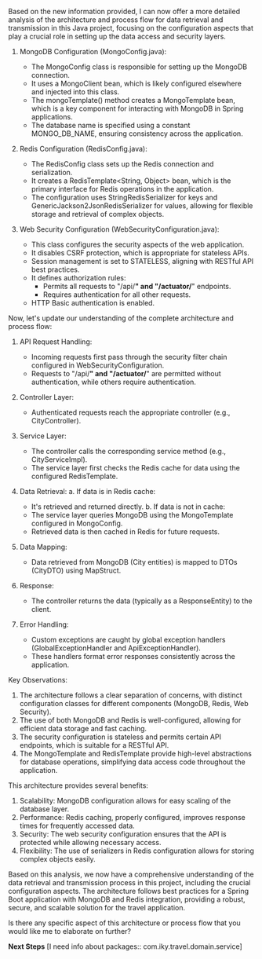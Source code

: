 Based on the new information provided, I can now offer a more detailed analysis of the architecture and process flow for data retrieval and transmission in this Java project, focusing on the configuration aspects that play a crucial role in setting up the data access and security layers.

1. MongoDB Configuration (MongoConfig.java):
   - The MongoConfig class is responsible for setting up the MongoDB connection.
   - It uses a MongoClient bean, which is likely configured elsewhere and injected into this class.
   - The mongoTemplate() method creates a MongoTemplate bean, which is a key component for interacting with MongoDB in Spring applications.
   - The database name is specified using a constant MONGO_DB_NAME, ensuring consistency across the application.

2. Redis Configuration (RedisConfig.java):
   - The RedisConfig class sets up the Redis connection and serialization.
   - It creates a RedisTemplate<String, Object> bean, which is the primary interface for Redis operations in the application.
   - The configuration uses StringRedisSerializer for keys and GenericJackson2JsonRedisSerializer for values, allowing for flexible storage and retrieval of complex objects.

3. Web Security Configuration (WebSecurityConfiguration.java):
   - This class configures the security aspects of the web application.
   - It disables CSRF protection, which is appropriate for stateless APIs.
   - Session management is set to STATELESS, aligning with RESTful API best practices.
   - It defines authorization rules:
     - Permits all requests to "/api/**" and "/actuator/**" endpoints.
     - Requires authentication for all other requests.
   - HTTP Basic authentication is enabled.

Now, let's update our understanding of the complete architecture and process flow:

1. API Request Handling:
   - Incoming requests first pass through the security filter chain configured in WebSecurityConfiguration.
   - Requests to "/api/**" and "/actuator/**" are permitted without authentication, while others require authentication.

2. Controller Layer:
   - Authenticated requests reach the appropriate controller (e.g., CityController).

3. Service Layer:
   - The controller calls the corresponding service method (e.g., CityServiceImpl).
   - The service layer first checks the Redis cache for data using the configured RedisTemplate.

4. Data Retrieval:
   a. If data is in Redis cache:
      - It's retrieved and returned directly.
   b. If data is not in cache:
      - The service layer queries MongoDB using the MongoTemplate configured in MongoConfig.
      - Retrieved data is then cached in Redis for future requests.

5. Data Mapping:
   - Data retrieved from MongoDB (City entities) is mapped to DTOs (CityDTO) using MapStruct.

6. Response:
   - The controller returns the data (typically as a ResponseEntity) to the client.

7. Error Handling:
   - Custom exceptions are caught by global exception handlers (GlobalExceptionHandler and ApiExceptionHandler).
   - These handlers format error responses consistently across the application.

Key Observations:
1. The architecture follows a clear separation of concerns, with distinct configuration classes for different components (MongoDB, Redis, Web Security).
2. The use of both MongoDB and Redis is well-configured, allowing for efficient data storage and fast caching.
3. The security configuration is stateless and permits certain API endpoints, which is suitable for a RESTful API.
4. The MongoTemplate and RedisTemplate provide high-level abstractions for database operations, simplifying data access code throughout the application.

This architecture provides several benefits:
1. Scalability: MongoDB configuration allows for easy scaling of the database layer.
2. Performance: Redis caching, properly configured, improves response times for frequently accessed data.
3. Security: The web security configuration ensures that the API is protected while allowing necessary access.
4. Flexibility: The use of serializers in Redis configuration allows for storing complex objects easily.

Based on this analysis, we now have a comprehensive understanding of the data retrieval and transmission process in this project, including the crucial configuration aspects. The architecture follows best practices for a Spring Boot application with MongoDB and Redis integration, providing a robust, secure, and scalable solution for the travel application.

Is there any specific aspect of this architecture or process flow that you would like me to elaborate on further?

**Next Steps**
[I need info about packages:: <package>com.iky.travel.domain.service</package>]